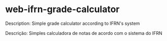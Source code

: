 # web-ifrn-grade-calculator
 Description: Simple grade calculator according to IFRN's system
 
 Descrição: Simples calculadora de notas de acordo com o sistema do IFRN
